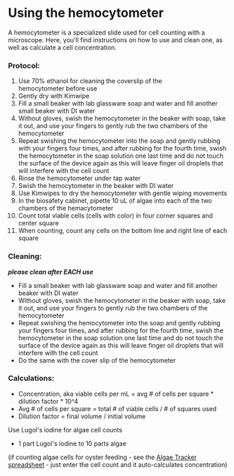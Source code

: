 # Using the hemocytometer
A hemocytometer is a specialized slide used for cell counting with a microscope. Here, you'll find instructions on how to use and clean one, as well as calculate a cell concentration.

### Protocol:
1. Use 70% ethanol for cleaning the coverslip of the hemocytometer before use
2. Gently dry with Kimwipe 
3. Fill a small beaker with lab glassware soap and water and fill another small beaker with DI water
4. Without gloves, swish the hemocytometer in the beaker with soap, take it out, and use your fingers to gently rub the two chambers of the hemocytometer 
5. Repeat swishing the hemocytometer into the soap and gently rubbing with your fingers four times, and after rubbing for the fourth time, swish the hemocytometer in the soap solution one last time and do not touch the surface of the device again as this will leave finger oil droplets that will interfere with the cell count 
6. Rinse the hemocytometer under tap water
7. Swish the hemocytometer in the beaker with DI water 
8. Use Kimwipes to dry the hemocytometer with gentle wiping movements 
9. In the biosafety cabinet, pipette 10 uL of algae into each of the two chambers of the hemacytometer 
10. Count total viable cells (cells with color) in four corner squares and center square 
11. When counting, count any cells on the bottom line and right line of each square 

### Cleaning:
***please clean after EACH use***
- Fill a small beaker with lab glassware soap and water and fill another beaker with DI water
- Without gloves, swish the hemocytometer in the beaker with soap, take it out, and use your fingers to gently rub the two chambers of the hemocytometer
- Repeat swishing the hemocytometer into the soap and gently rubbing your fingers four times, and after rubbing for the fourth time, swish the hemocytometer in the soap solution one last time and do not touch the surface of the device again as this will leave finger oil droplets that will interfere with the cell count
- Do the same with the cover slip of the hemocytometer

### Calculations:
- Concentration, aka viable cells per mL = avg # of cells per square * dilution factor * 10^4
- Avg # of cells per square = total # of viable cells / # of squares used
- Dilution factor = final volume / initial volume

Use Lugol's iodine for algae cell counts
- 1 part Lugol's iodine to 10 parts algae

(if counting algae cells for oyster feeding - see the [Algae Tracker spreadsheet](https://docs.google.com/spreadsheets/d/1UBeluqx4SQUdaInXP4of0siFTtXhhd97nKfENCC8lmE/edit?gid=0#gid=0) - just enter the cell count and it auto-calculates concentration)